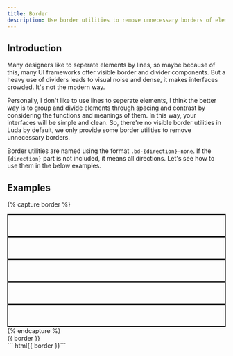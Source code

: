 ```yaml
---
title: Border
description: Use border utilities to remove unnecessary borders of elements.
---
```


## Introduction
Many designers like to seperate elements by lines, so maybe because of this, many UI frameworks offer visible border and divider components. But a heavy use of dividers leads to visual noise and dense, it makes interfaces crowded. It's not the modern way.

Personally, I don't like to use lines to seperate elements, I think the better way is to group and divide elements through spacing and contrast by considering the functions and meanings of them. In this way, your interfaces will be simple and clean. So, there're no visible border utilities in Luda by default, we only provide some border utilities to remove unnecessary borders.

Border utilities are named using the format `.bd-{direction}-none`. If the `{direction}` part is not included, it means all directions. Let's see how to use them in the below examples.

## Examples
{% capture border %}
<div style="height: 3rem; border: solid 2px #000" class="bd-t-none mb-small bc-muted"></div>
<div style="height: 3rem; border: solid 2px #000" class="bd-r-none mb-small bc-muted"></div>
<div style="height: 3rem; border: solid 2px #000" class="bd-b-none mb-small bc-muted"></div>
<div style="height: 3rem; border: solid 2px #000" class="bd-l-none mb-small bc-muted"></div>
<div style="height: 3rem; border: solid 2px #000" class="bd-none mb-small bc-muted"></div>
{% endcapture %}
<div class="example">
  {{ border }}
</div>
``` html{{ border }}```